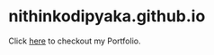 # nithinkodipyaka.github.io

Click [here](https://nithinkodipyaka.github.io/) to checkout my Portfolio.
